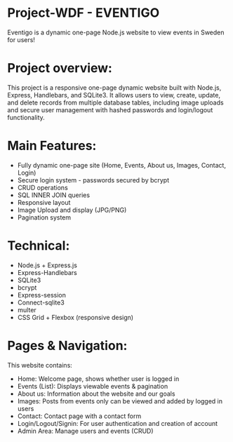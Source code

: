 ﻿# Project-WDF - EVENTIGO
Eventigo is a dynamic one-page Node.js website to view events in Sweden for users!

# Project overview: 
This project is a responsive one-page dynamic website built with Node.js, Express, Handlebars, and SQLite3.
It allows users to view, create, update, and delete records from multiple database tables, including image uploads and secure user management with hashed passwords and login/logout functionality.

# Main Features:
- Fully dynamic one-page site (Home, Events, About us, Images, Contact, Login)
- Secure login system - passwords secured by bcrypt 
- CRUD operations 
- SQL INNER JOIN queries
- Responsive layout 
- Image Upload and display (JPG/PNG)
- Pagination system

# Technical:
- Node.js + Express.js
- Express-Handlebars 
- SQLite3 
- bcrypt
- Express-session
- Connect-sqlite3
- multer 
- CSS Grid + Flexbox (responsive design)

# Pages & Navigation: 
This website contains: 
- Home: Welcome page, shows whether user is logged in
- Events (List): Displays viewable events & pagination 
- About us: Information about the website and our goals 
- Images: Posts from events only can be viewed and added by logged in users 
- Contact: Contact page with a contact form
- Login/Logout/Signin: For user authentication and creation of account
- Admin Area: Manage users and events (CRUD)
